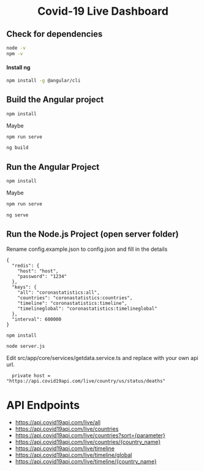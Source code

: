 
<h1 align="center">Covid-19 Live Dashboard</h1>

## Check for dependencies

```sh
node -v
npm -v
```
#### Install ng

```sh
npm install -g @angular/cli
```


## Build the Angular project

```sh
npm install
```
Maybe

```sh
npm run serve
```

```sh
ng build
```


## Run the Angular Project

```sh
npm install
```

Maybe

```sh
npm run serve
```

```sh
ng serve
```

## Run the Node.js Project (open server folder)

Rename config.example.json to config.json and fill in the details

```
{
  "redis": {
    "host": "host",
    "password": "1234"
  },
  "keys": {
    "all": "coronastatistics:all",
    "countries": "coronastatistics:countries",
    "timeline": "coronastatistics:timeline",
    "timelineglobal": "coronastatistics:timelineglobal"
  },
  "interval": 600000
}
```

```sh
npm install
```

```sh
node server.js
```
Edit src/app/core/services/getdata.service.ts and replace with your own api url.

```
  private host = "https://api.covid19api.com/live/country/us/status/deaths"
```

# API Endpoints

* https://api.covid19api.com/live/all
* https://api.covid19api.com/live/countries
* https://api.covid19api.com/live/countries?sort={parameter}
* https://api.covid19api.com/live/countries/{country_name}
* https://api.covid19api.com/live/timeline
* https://api.covid19api.com/live/timeline/global
* https://api.covid19api.com/live/timeline/{country_name}
